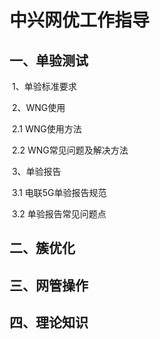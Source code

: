 # 									中兴网优工作指导

## 一、单验测试

​	1、单验标准要求

​	2、WNG使用

​		2.1 WNG使用方法

​		2.2 WNG常见问题及解决方法

​	3、单验报告

​		3.1 电联5G单验报告规范

​		3.2 单验报告常见问题点

## 二、簇优化

## 三、网管操作

## 四、理论知识